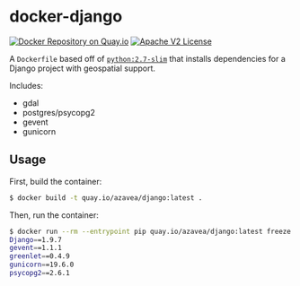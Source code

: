 # docker-django

[![Docker Repository on Quay.io](https://quay.io/repository/azavea/django/status "Docker Repository on Quay.io")](https://quay.io/repository/azavea/django)
[![Apache V2 License](http://img.shields.io/badge/license-Apache%20V2-blue.svg)](https://github.com/azavea/docker-django/blob/develop/LICENSE)

A `Dockerfile` based off of [`python:2.7-slim`](https://registry.hub.docker.com/_/python/) that installs dependencies for a Django project with geospatial support.

Includes:

  - gdal
  - postgres/psycopg2
  - gevent
  - gunicorn

## Usage

First, build the container:

```bash
$ docker build -t quay.io/azavea/django:latest .
```

Then, run the container:

```bash
$ docker run --rm --entrypoint pip quay.io/azavea/django:latest freeze
Django==1.9.7
gevent==1.1.1
greenlet==0.4.9
gunicorn==19.6.0
psycopg2==2.6.1
```
